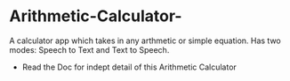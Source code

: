 # Arithmetic-Calculator-
A calculator app which takes in any arthmetic or simple equation. Has two modes: Speech to Text and Text to Speech. 
- Read the Doc for indept detail of this Arithmetic Calculator
